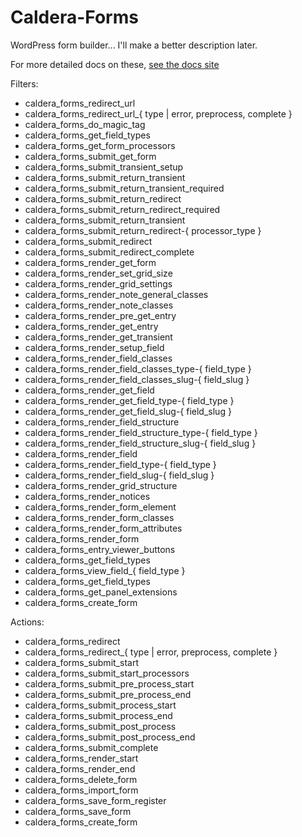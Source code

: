 Caldera-Forms
=============

WordPress form builder... I'll make a better description later.

For more detailed docs on these, [see the docs site](http://docs.calderaforms.com/category/developer-api/hooks/)

Filters:

- caldera_forms_redirect_url
- caldera_forms_redirect_url_{ type | error, preprocess, complete }
- caldera_forms_do_magic_tag
- caldera_forms_get_field_types
- caldera_forms_get_form_processors
- caldera_forms_submit_get_form
- caldera_forms_submit_transient_setup
- caldera_forms_submit_return_transient
- caldera_forms_submit_return_transient_required
- caldera_forms_submit_return_redirect
- caldera_forms_submit_return_redirect_required
- caldera_forms_submit_return_transient
- caldera_forms_submit_return_redirect-{ processor_type }
- caldera_forms_submit_redirect
- caldera_forms_submit_redirect_complete
- caldera_forms_render_get_form
- caldera_forms_render_set_grid_size
- caldera_forms_render_grid_settings
- caldera_forms_render_note_general_classes
- caldera_forms_render_note_classes
- caldera_forms_render_pre_get_entry
- caldera_forms_render_get_entry
- caldera_forms_render_get_transient
- caldera_forms_render_setup_field
- caldera_forms_render_field_classes
- caldera_forms_render_field_classes_type-{ field_type }
- caldera_forms_render_field_classes_slug-{ field_slug }
- caldera_forms_render_get_field
- caldera_forms_render_get_field_type-{ field_type }
- caldera_forms_render_get_field_slug-{ field_slug }
- caldera_forms_render_field_structure
- caldera_forms_render_field_structure_type-{ field_type }
- caldera_forms_render_field_structure_slug-{ field_slug }
- caldera_forms_render_field
- caldera_forms_render_field_type-{ field_type }
- caldera_forms_render_field_slug-{ field_slug }
- caldera_forms_render_grid_structure
- caldera_forms_render_notices
- caldera_forms_render_form_element
- caldera_forms_render_form_classes
- caldera_forms_render_form_attributes
- caldera_forms_render_form
- caldera_forms_entry_viewer_buttons
- caldera_forms_get_field_types
- caldera_forms_view_field_{ field_type }
- caldera_forms_get_field_types
- caldera_forms_get_panel_extensions
- caldera_forms_create_form


Actions:

- caldera_forms_redirect
- caldera_forms_redirect_{ type | error, preprocess, complete }
- caldera_forms_submit_start
- caldera_forms_submit_start_processors
- caldera_forms_submit_pre_process_start
- caldera_forms_submit_pre_process_end
- caldera_forms_submit_process_start
- caldera_forms_submit_process_end
- caldera_forms_submit_post_process
- caldera_forms_submit_post_process_end
- caldera_forms_submit_complete
- caldera_forms_render_start
- caldera_forms_render_end
- caldera_forms_delete_form
- caldera_forms_import_form
- caldera_forms_save_form_register
- caldera_forms_save_form
- caldera_forms_create_form


